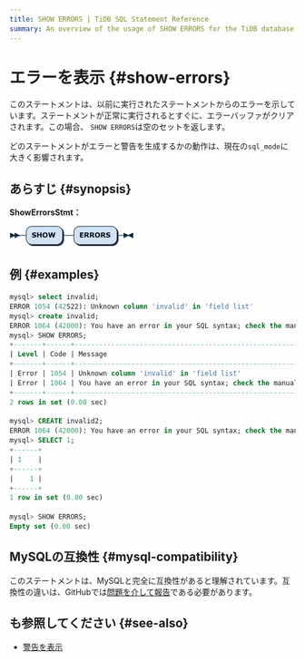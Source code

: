 ```yaml
---
title: SHOW ERRORS | TiDB SQL Statement Reference
summary: An overview of the usage of SHOW ERRORS for the TiDB database.
---
```


# エラーを表示 {#show-errors}

このステートメントは、以前に実行されたステートメントからのエラーを示しています。ステートメントが正常に実行されるとすぐに、エラーバッファがクリアされます。この場合、 `SHOW ERRORS`は空のセットを返します。

どのステートメントがエラーと警告を生成するかの動作は、現在の`sql_mode`に大きく影響されます。

## あらすじ {#synopsis}

**ShowErrorsStmt：**

![ShowErrorsStmt](/media/sqlgram/ShowErrorsStmt.png)

## 例 {#examples}

```sql
mysql> select invalid;
ERROR 1054 (42S22): Unknown column 'invalid' in 'field list'
mysql> create invalid;
ERROR 1064 (42000): You have an error in your SQL syntax; check the manual that corresponds to your TiDB version for the right syntax to use line 1 column 14 near "invalid"
mysql> SHOW ERRORS;
+-------+------+-----------------------------------------------------------------------------------------------------------------------------------------------------------+
| Level | Code | Message                                                                                                                                                   |
+-------+------+-----------------------------------------------------------------------------------------------------------------------------------------------------------+
| Error | 1054 | Unknown column 'invalid' in 'field list'                                                                                                                  |
| Error | 1064 | You have an error in your SQL syntax; check the manual that corresponds to your TiDB version for the right syntax to use line 1 column 14 near "invalid"  |
+-------+------+-----------------------------------------------------------------------------------------------------------------------------------------------------------+
2 rows in set (0.00 sec)

mysql> CREATE invalid2;
ERROR 1064 (42000): You have an error in your SQL syntax; check the manual that corresponds to your TiDB version for the right syntax to use line 1 column 15 near "invalid2"
mysql> SELECT 1;
+------+
| 1    |
+------+
|    1 |
+------+
1 row in set (0.00 sec)

mysql> SHOW ERRORS;
Empty set (0.00 sec)
```

## MySQLの互換性 {#mysql-compatibility}

このステートメントは、MySQLと完全に互換性があると理解されています。互換性の違いは、GitHubでは[問題を介して報告](https://github.com/pingcap/tidb/issues/new/choose)である必要があります。

## も参照してください {#see-also}

-   [警告を表示](/sql-statements/sql-statement-show-warnings.md)
